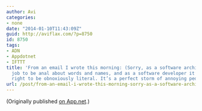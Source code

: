 ```yaml
---
author: Avi
categories:
- none
date: "2014-01-10T11:43:09Z"
guid: http://aviflax.com/?p=8750
id: 8750
tags:
- ADN
- Appdotnet
- IFTTT
title: 'From an email I wrote this morning: (Sorry, as a software architect it’s my
  job to be anal about words and names, and as a software developer it’s my God-given
  right to be obnoxiously literal. It’s a perfect storm of annoying pedantry.)'
url: /post/from-an-email-i-wrote-this-morning-sorry-as-a-software-architect-its-my-job-to-be-anal-about-words-and-names-and-as-a-software-developer-its-my-god-given-right-to-be-obnoxiously/
---
```

(Originally published [on App.net](http://alpha.app.net/aviflax/post/19424137).)